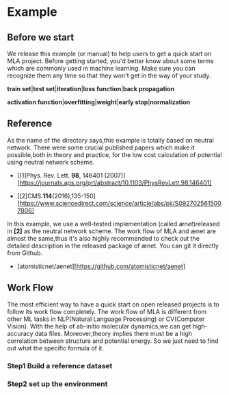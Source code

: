 # Example

## Before we start

We release this example (or manual) to help users to get a quick start on MLA project. Before getting started, you'd better know about some terms which are commonly used in machine learning. Make sure you can recognize them any time so that they won't get in the way of your study.

**train set**|**test set**|**iteration**|**loss function**|**back propagation**

**activation function**|**overfitting**|**weight**|**early stop**|**normalization**



## Reference

As the name of the directory says,this example is totally based on neutral network. There were some crucial published papers which make it possible,both in theory and practice, for the low cost calculation of potential using neutral network scheme.  

* [[1]Phys. Rev. Lett. **98**, 146401 (2007)][https://journals.aps.org/prl/abstract/10.1103/PhysRevLett.98.146401]  

* [[2]CMS.**114**(2016),135-150][https://www.sciencedirect.com/science/article/abs/pii/S0927025615007806]

In this example, we use a well-tested implementation (called *ænet*)released in **[2]** as the neutral network scheme. The work flow of MLA and ænet are almost the same,thus it's also highly recommended to check out the detailed description in the released package of ænet. You can git it directly from Github.

* [atomisticnet/aenet][https://github.com/atomisticnet/aenet]



## Work Flow

The most efficient way to have a quick start on open released projects is to follow its work flow completely. The work flow of MLA is different from other ML tasks in NLP(Natural Language Processing) or CV(Computer Vision). With the help of ab-initio molecular dynamics,we can get high-accuracy data files. Moreover,theory implies there must be a high correlation between structure and potential energy. So we just need to find out what the specific formula of it.  

### Step1   Build a reference dataset



### Step2   set up the environment 





